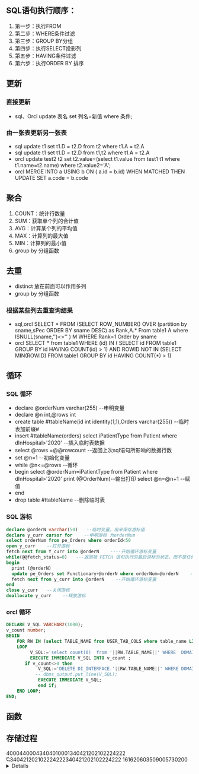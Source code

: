 
## SQL语句执行顺序：
1. 第一步：执行FROM
2. 第二步：WHERE条件过滤
3. 第三步：GROUP BY分组
4. 第四步：执行SELECT投影列
5. 第五步：HAVING条件过滤
6. 第六步：执行ORDER BY 排序

## 更新

### 直接更新
* sql、Orcl update 表名 set 列名=新值 where 条件;

### 由一张表更新另一张表
* sql update t1 set t1.D = t2.D from t2 where t1.A = t2.A
* sql update t1 set t1.D = t2.D from t1,t2 where t1.A = t2.A
* orcl update test2 t2 set t2.value=(select t1.value from test1 t1 where t1.name=t2.name) where t2.value2='A';
* orcl MERGE INTO  a USING  b ON ( a.id = b.id) WHEN MATCHED THEN UPDATE SET a.code = b.code 

## 聚合
1. COUNT：统计行数量
2. SUM：获取单个列的合计值
3. AVG：计算某个列的平均值
4. MAX：计算列的最大值
5. MIN：计算列的最小值
6. group by 分组函数 

## 去重
* distinct 放在前面可以作用多列
* group by 分组函数 

### 根据某些列去重查询结果
* sql,orcl SELECT * FROM (SELECT ROW_NUMBER() OVER (partition by sname,sPec ORDER BY sname  DESC) as Rank,A.*
From table1 A where ISNULL(sname,'')<>''  ) M WHERE Rank=1 Order by sname
* orcl SELECT * from table1 WHERE (id) IN ( SELECT id FROM table1 GROUP BY id HAVING COUNT(id) > 1) 
AND ROWID NOT IN (SELECT MIN(ROWID) FROM table1 GROUP BY id HAVING COUNT(*) > 1) 

## 循环

### SQL 循环
* declare @orderNum varchar(255) --申明变量
* declare @n int,@rows int
* create table #ttableName(id int identity(1,1),Orders varchar(255)) --临时表加前缀#
* insert #ttableName(orders) select iPatientType from Patient where dInHospital>'2020' --插入临时表数据
* select @rows =@@rowcount  --返回上次sql语句所影响的数据行数
* set @n=1 --初始化变量
* while @n<=@rows --循环
* begin
    select @orderNum=iPatientType from Patient where dInHospital>'2020'
    print (@OrderNum)--输出打印
    select @n=@n+1   --赋值
* end
* drop table #ttableName --删除临时表
### SQL 游标
``` sql
declare @orderN varchar(50)　　--临时变量，用来保存游标值
declare y_curr cursor for 　　--申明游标 为orderNum
select orderNum from pe_Orders where orderId<50
open y_curr 　　--打开游标
fetch next from Y_curr into @orderN 　　----开始循环游标变量
while(@@fetch_status=0)　　---返回被 FETCH 语句执行的最后游标的状态，而不是任何当前被连接打开的游标的状态。
begin
  print (@orderN)
  update pe_Orders set Functionary+@orderN where orderNum=@orderN 　　--操作数据库
  fetch next from y_curr into @orderN 　　--开始循环游标变量
end
close y_curr　　--关闭游标
deallocate y_curr 　　--释放游标
```

### orcl 循环
``` sql
DECLARE V_SQL VARCHAR2(1000);
v_count number;
BEGIN
    FOR RW IN (select TABLE_NAME from USER_TAB_COLS where table_name LIKE 'DI_%' AND COLUMN_NAME='DOMAIN_CODE' GROUP BY TABLE_NAME)
    LOOP
         V_SQL:='select count(0)  from '||RW.TABLE_NAME||' WHERE  DOMAIN_CODE=''340824000001'' ';
         EXECUTE IMMEDIATE V_SQL INTO v_count ;
       if v_count<>0 then
            V_SQL:='DELETE DI_INTERFACE.'||RW.TABLE_NAME||' WHERE DOMAIN_CODE=''340824000001''';
           -- dbms_output.put_line(V_SQL);
            EXECUTE IMMEDIATE V_SQL;
            end if;
    END LOOP;
END;
```

## 函数

## 存储过程
<?xml version="1.0" encoding="GBK"?><business><basic><loginName>40004</loginName><hospitalNo>40004</hospitalNo><centerNo>3404010001</centerNo><bookNo>340421202102224222</bookNo> <name>֬Ҁ</name><familyNo>340421202102224222</familyNo><memberNo>340421202102224222</memberNo> <inpatientSn>161620603509005730</inpatientSn><rows>200</rows></basic><details><detail><hisDetailCode>210222000007841</hisDetailCode><hisMedicineCode>161109000008371</hisMedicineCode><medicineCode>210102015</medicineCode><medicineName>ʽזɣӰCR)</medicineName><spec>Ξ</spec><conf>Ξ</conf><unit>Ƙⴎʽ</unit><price>36.0000</price><quantity>2</quantity><useDate>2021-02-22 14:54:58</useDate><writeoff>0</writeoff></detail><detail><hisDetailCode>210222000007842</hisDetailCode><hisMedicineCode>000000100000049</hisMedicineCode><medicineCode>210102-4</medicineCode><medicineName>ŔɣƬӊռ/medicineName><spec>Ξ</spec><conf>Ξ</conf><unit>μ/unit><price>27.0000</price><quantity>1</quantity><useDate>2021-02-22 14:54:58</useDate><writeoff>0</writeoff></detail><detail><hisDetailCode>210222000007843</hisDetailCode><hisMedicineCode>200113000002236</hisMedicineCode><medicineCode>210102018</medicineCode><medicineName>Xϟկϼ/medicineName><spec>Ξ</spec><conf>Ξ</conf><unit>ÿλ</unit><price>18.0000</price><quantity>2</quantity><useDate>2021-02-22 14:54:58</useDate><writeoff>0</writeoff></detail><detail><hisDetailCode>210222000007844</hisDetailCode><hisMedicineCode>090709000008578</hisMedicineCode><medicineCode>250101015</medicineCode><medicineName>Ѫϸ֎(Υր੼/medicineName><spec>Ξ</spec><conf>Ξ</conf><unit>μ/unit><price>13.5000</price><quantity>1</quantity><useDate>2021-02-22 14:54:58</useDate><writeoff>0</writeoff></detail><detail><hisDetailCode>210222000007845</hisDetailCode><hisMedicineCode>000000100000412</hisMedicineCode><medicineCode>260000002</medicineCode><medicineName>ABOѪЍ(ɸ</medicineName><spec>Ξ</spec><conf>Ξ</conf><unit>μ/unit><price>9.0000</price><quantity>1</quantity><useDate>2021-02-22 14:54:58</useDate><writeoff>0</writeoff></detail><detail><hisDetailCode>210222000007846</hisDetailCode><hisMedicineCode>000000100000434</hisMedicineCode><medicineCode>260000004</medicineCode><medicineName>RHѪЍ(ɸ</medicineName><spec>Ξ</spec><conf>Ξ</conf><unit>μ/unit><price>9.0000</price><quantity>1</quantity><useDate>2021-02-22 14:54:58</useDate><writeoff>0</writeoff></detail><detail><hisDetailCode>210222000007847</hisDetailCode><hisMedicineCode>090705000000402</hisMedicineCode><medicineCode>CCCA3000</medicineCode><medicineName>ౣ漬鼯medicineName><spec>Ξ</spec><conf>Ξ</conf><unit>μ/unit><price>7.2000</price><quantity>1</quantity><useDate>2021-02-22 14:54:58</useDate><writeoff>0</writeoff></detail><detail><hisDetailCode>210222000007848</hisDetailCode><hisMedicineCode>090709000008567</hisMedicineCode><medicineCode>250102001-1</medicineCode><medicineName>Ĳ漬飨҇Ʒ11Ϯ</medicineName><spec>Ξ</spec><conf>Ξ</conf><unit>Ϯ</unit><price>0.9000</price><quantity>11</quantity><useDate>2021-02-22 14:54:58</useDate><writeoff>0</writeoff></detail><detail><hisDetailCode>210222000007849</hisDetailCode><hisMedicineCode>000000100000381</hisMedicineCode><medicineCode>99999999999000524</medicineCode><medicineName>ɶĜ</medicineName><spec>Ξ</spec><conf>Ξ</conf><unit>Ϯ</unit><price>20.2500</price><quantity>1</quantity><useDate>2021-02-22 14:54:58</useDate><writeoff>0</writeoff></detail><detail><hisDetailCode>210222000007850</hisDetailCode><hisMedicineCode>130620000001403</hisMedicineCode><medicineCode>250307031</medicineCode><medicineName>뗒֋؃</medicineName><spec>Ξ</spec><conf>Ξ</conf><unit>μ/unit><price>25.2000</price><quantity>1</quantity><useDate>2021-02-22 14:54:58</useDate><writeoff>0</writeoff></detail><detail><hisDetailCode>210222000007851</hisDetailCode><hisMedicineCode>190826000009400</hisMedicineCode><medicineCode>250305011</medicineCode><medicineName>ѪǥWˡøⶨ</medicineName><spec>Ξ</spec><conf>Ξ</conf><unit>μ/unit><price>4.5000</price><quantity>1</quantity><useDate>2021-02-22 14:54:58</useDate><writeoff>0</writeoff></detail><detail><hisDetailCode>210222000007852</hisDetailCode><hisMedicineCode>190826000009601</hisMedicineCode><medicineCode>250301002</medicineCode><medicineName>Ѫǥ׵ײⶨ</medicineName><spec>Ξ</spec><conf>Ξ</conf><unit>μ/unit><price>2.7000</price><quantity>1</quantity><useDate>2021-02-22 14:54:58</useDate><writeoff>0</writeoff></detail><detail><hisDetailCode>210222000007853</hisDetailCode><hisMedicineCode>190826000010366</hisMedicineCode><medicineCode>250301001</medicineCode><medicineName>Ѫǥלײⶨ</medicineName><spec>Ξ</spec><conf>Ξ</conf><unit>μ/unit><price>2.7000</price><quantity>1</quantity><useDate>2021-02-22 14:54:58</useDate><writeoff>0</writeoff></detail><detail><hisDetailCode>210222000007854</hisDetailCode><hisMedicineCode>190815000007960</hisMedicineCode><medicineCode>250304001</medicineCode><medicineName>زⶨ</medicineName><spec>Ξ</spec><conf>Ξ</conf><unit>Ϯ</unit><price>4.5000</price><quantity>1</quantity><useDate>2021-02-22 14:54:58</useDate><writeoff>0</writeoff></detail><detail><hisDetailCode>210222000007855</hisDetailCode><hisMedicineCode>190815000008707</hisMedicineCode><medicineCode>250304003</medicineCode><medicineName>ⶨ</medicineName><spec>Ξ</spec><conf>Ξ</conf><unit>Ϯ</unit><price>4.5000</price><quantity>1</quantity><useDate>2021-02-22 14:54:58</useDate><writeoff>0</writeoff></detail><detail><hisDetailCode>210222000007856</hisDetailCode><hisMedicineCode>190815000007790</hisMedicineCode><medicineCode>250304004</medicineCode><medicineName>Ʋⶨ</medicineName><spec>Ξ</spec><conf>Ξ</conf><unit>Ϯ</unit><price>4.5000</price><quantity>1</quantity><useDate>2021-02-22 14:54:58</useDate><writeoff>0</writeoff></detail><detail><hisDetailCode>210222000007857</hisDetailCode><hisMedicineCode>190815000008705</hisMedicineCode><medicineCode>250304002</medicineCode><medicineName>Ćⶨ</medicineName><spec>Ξ</spec><conf>Ξ</conf><unit>Ϯ</unit><price>4.5000</price><quantity>1</quantity><useDate>2021-02-22 14:54:58</useDate><writeoff>0</writeoff></detail><detail><hisDetailCode>210222000007858</hisDetailCode><hisMedicineCode>000000100000334</hisMedicineCode><medicineCode>250401025-1</medicineCode><medicineName>CӦײⶨâҟӊգ</medicineName><spec>Ξ</spec><conf>Ξ</conf><unit>Ϯ</unit><price>9.0000</price><quantity>1</quantity><useDate>2021-02-22 14:54:58</useDate><writeoff>0</writeoff></detail><detail><hisDetailCode>210222000007859</hisDetailCode><hisMedicineCode>200922000007003</hisMedicineCode><medicineCode>250401025</medicineCode><medicineName>CӦײⶨ</medicineName><spec>Ξ</spec><conf>Ξ</conf><unit>Ϯ</unit><price>9.0000</price><quantity>1</quantity><useDate>2021-02-22 14:54:58</useDate><writeoff>0</writeoff></detail><detail><hisDetailCode>210222000007860</hisDetailCode><hisMedicineCode>110804000012144</hisMedicineCode><medicineCode>250305003-2</medicineCode><medicineName>Ѫǥ体싘ⶨ˙ӊգ</medicineName><spec>Ξ</spec><conf>Ξ</conf><unit>Ϯ</unit><price>4.3200</price><quantity>1</quantity><useDate>2021-02-22 14:54:58</useDate><writeoff>0</writeoff></detail><detail><hisDetailCode>210222000007861</hisDetailCode><hisMedicineCode>200922000006583</hisMedicineCode><medicineCode>250305003</medicineCode><medicineName>Ѫǥ体싘ⶨ</medicineName><spec>Ξ</spec><conf>Ξ</conf><unit>Ϯ</unit><price>10.8000</price><quantity>1</quantity><useDate>2021-02-22 14:54:58</useDate><writeoff>0</writeoff></detail><detail><hisDetailCode>210222000007862</hisDetailCode><hisMedicineCode>000000100000815</hisMedicineCode><medicineCode>250305002</medicineCode><medicineName>Ѫǥֱӵ싘ⶨ</medicineName><spec>Ξ</spec><conf>Ξ</conf><unit>Ϯ</unit><price>4.5000</price><quantity>1</quantity><useDate>2021-02-22 14:54:58</useDate><writeoff>0</writeoff></detail><detail><hisDetailCode>210222000007863</hisDetailCode><hisMedicineCode>110804000012107</hisMedicineCode><medicineCode>250305002-2</medicineCode><medicineName>Ѫǥֱӵ싘ⶨ˙ӊգ</medicineName><spec>Ξ</spec><conf>Ξ</conf><unit>Ϯ</unit><price>1.8000</price><quantity>1</quantity><useDate>2021-02-22 14:54:58</useDate><writeoff>0</writeoff></detail><detail><hisDetailCode>210222000007864</hisDetailCode><hisMedicineCode>000000100000401</hisMedicineCode><medicineCode>250305001-2</medicineCode><medicineName>Ѫǥל싘ⶨ˙ӊգ</medicineName><spec>Ξ</spec><conf>Ξ</conf><unit>Ϯ</unit><price>1.8000</price><quantity>1</quantity><useDate>2021-02-22 14:54:58</useDate><writeoff>0</writeoff></detail><detail><hisDetailCode>210222000007865</hisDetailCode><hisMedicineCode>200922000006600</hisMedicineCode><medicineCode>250305001</medicineCode><medicineName>Ѫǥל싘ⶨ</medicineName><spec>Ξ</spec><conf>Ξ</conf><unit>Ϯ</unit><price>4.5000</price><quantity>1</quantity><useDate>2021-02-22 14:54:58</useDate><writeoff>0</writeoff></detail><detail><hisDetailCode>210222000007866</hisDetailCode><hisMedicineCode>200922000006608</hisMedicineCode><medicineCode>250305005</medicineCode><medicineName>Ѫǥל֭ˡⶨTBA</medicineName><spec>Ξ</spec><conf>Ξ</conf><unit>Ϯ</unit><price>18.0000</price><quantity>1</quantity><useDate>2021-02-22 14:54:58</useDate><writeoff>0</writeoff></detail><detail><hisDetailCode>210222000007867</hisDetailCode><hisMedicineCode>000000100000407</hisMedicineCode><medicineCode>250305005-2</medicineCode><medicineName>Ѫǥל֭ˡⶨTBA˙ӊգ</medicineName><spec>Ξ</spec><conf>Ξ</conf><unit>Ϯ</unit><price>7.2000</price><quantity>1</quantity><useDate>2021-02-22 14:54:58</useDate><writeoff>0</writeoff></detail><detail><hisDetailCode>210222000007868</hisDetailCode><hisMedicineCode>000000100000686</hisMedicineCode><medicineCode>250305007</medicineCode><medicineName>Ѫǥˡת҆øⶨ</medicineName><spec>Ξ</spec><conf>Ξ</conf><unit>Ϯ</unit><price>4.5000</price><quantity>1</quantity><useDate>2021-02-22 14:54:58</useDate><writeoff>0</writeoff></detail><detail><hisDetailCode>210222000007869</hisDetailCode><hisMedicineCode>131231000001381</hisMedicineCode><medicineCode>250305007-2</medicineCode><medicineName>Ѫǥˡת҆øⶨ˙ӊգ</medicineName><spec>Ξ</spec><conf>Ξ</conf><unit>Ϯ</unit><price>1.8000</price><quantity>1</quantity><useDate>2021-02-22 14:54:58</useDate><writeoff>0</writeoff></detail><detail><hisDetailCode>210222000007870</hisDetailCode><hisMedicineCode>190826000009227</hisMedicineCode><medicineCode>250305008-2</medicineCode><medicineName>Ѫǥ̬Åˡת҆øⶨ˙ӊգ</medicineName><spec>Ξ</spec><conf>Ξ</conf><unit>Ϯ</unit><price>1.8000</price><quantity>1</quantity><useDate>2021-02-22 14:54:58</useDate><writeoff>0</writeoff></detail><detail><hisDetailCode>210222000007871</hisDetailCode><hisMedicineCode>200922000006588</hisMedicineCode><medicineCode>250305008</medicineCode><medicineName>Ѫǥ̬Åˡת҆øⶨ</medicineName><spec>Ξ</spec><conf>Ξ</conf><unit>Ϯ</unit><price>4.5000</price><quantity>1</quantity><useDate>2021-02-22 14:54:58</useDate><writeoff>0</writeoff></detail><detail><hisDetailCode>210222000007872</hisDetailCode><hisMedicineCode>190826000009291</hisMedicineCode><medicineCode>250305009-2</medicineCode><medicineName>ѪǥíȰת҆øⶨ˙ӊգ</medicineName><spec>Ξ</spec><conf>Ξ</conf><unit>Ϯ</unit><price>1.8000</price><quantity>1</quantity><useDate>2021-02-22 14:54:58</useDate><writeoff>0</writeoff></detail><detail><hisDetailCode>210222000007873</hisDetailCode><hisMedicineCode>200922000006354</hisMedicineCode><medicineCode>250305009</medicineCode><medicineName>ѪǥíȰת҆øⶨ</medicineName><spec>Ξ</spec><conf>Ξ</conf><unit>Ϯ</unit><price>4.5000</price><quantity>1</quantity><useDate>2021-02-22 14:54:58</useDate><writeoff>0</writeoff></detail><detail><hisDetailCode>210222000007874</hisDetailCode><hisMedicineCode>090709000008481</hisMedicineCode><medicineCode>250403014</medicineCode><medicineName>ЍΑ׿̥ⶨ</medicineName><spec>Ξ</spec><conf>Ξ</conf><unit>Ϯ</unit><price>22.5000</price><quantity>1</quantity><useDate>2021-02-22 14:54:58</useDate><writeoff>0</writeoff></detail><detail><hisDetailCode>210222000007875</hisDetailCode><hisMedicineCode>100603000010506</hisMedicineCode><medicineCode>250403053</medicineCode><medicineName>÷Üн̥̘Ҭ̥ⶨ</medicineName><spec>Ξ</spec><conf>Ξ</conf><unit>Ϯ</unit><price>18.0000</price><quantity>1</quantity><useDate>2021-02-22 14:54:58</useDate><writeoff>0</writeoff></detail><detail><hisDetailCode>210222000007876</hisDetailCode><hisMedicineCode>090709000007918</hisMedicineCode><medicineCode>250403019-1</medicineCode><medicineName>ȋâҟȱϝ̥ⶨAnti-HIVâҟѧӊգ</medicineName><spec>Ξ</spec><conf>Ξ</conf><unit>Ϯ</unit><price>22.5000</price><quantity>1</quantity><useDate>2021-02-22 14:54:58</useDate><writeoff>0</writeoff></detail><detail><hisDetailCode>210222000007877</hisDetailCode><hisMedicineCode>190903000000943</hisMedicineCode><medicineCode>250403004-1</medicineCode><medicineName>ȋâҟȱϝ̥ⶨAnti-HIV</medicineName><spec>Ξ</spec><conf>Ξ</conf><unit>Ϯ</unit><price>22.5000</price><quantity>1</quantity><useDate>2021-02-22 14:54:58</useDate><writeoff>0</writeoff></detail><detail><hisDetailCode>210222000007878</hisDetailCode><hisMedicineCode>190902000010284</hisMedicineCode><medicineCode>250403005-1</medicineCode><medicineName>ҒЍΑױ탦̥귨ⶨ</medicineName><spec>Ξ</spec><conf>Ξ</conf><unit>Ϯ</unit><price>9.0000</price><quantity>1</quantity><useDate>2021-02-22 14:54:58</useDate><writeoff>0</writeoff></detail><detail><hisDetailCode>210222000007879</hisDetailCode><hisMedicineCode>190902000010331</hisMedicineCode><medicineCode>250403006-1</medicineCode><medicineName>ҒЍΑץԭ귨ⶨ</medicineName><spec>Ξ</spec><conf>Ξ</conf><unit>Ϯ</unit><price>9.0000</price><quantity>1</quantity><useDate>2021-02-22 14:54:58</useDate><writeoff>0</writeoff></detail><detail><hisDetailCode>210222000007880</hisDetailCode><hisMedicineCode>190902000010364</hisMedicineCode><medicineCode>250403007-1</medicineCode><medicineName>ҒЍΑץ̥귨ⶨ</medicineName><spec>Ξ</spec><conf>Ξ</conf><unit>Ϯ</unit><price>9.0000</price><quantity>1</quantity><useDate>2021-02-22 14:54:58</useDate><writeoff>0</writeoff></detail><detail><hisDetailCode>210222000007881</hisDetailCode><hisMedicineCode>190902000010367</hisMedicineCode><medicineCode>250403009-1</medicineCode><medicineName>ҒЍΑ׺ːĿ̥귨ⶨ</medicineName><spec>Ξ</spec><conf>Ξ</conf><unit>Ϯ</unit><price>9.0000</price><quantity>1</quantity><useDate>2021-02-22 14:54:58</useDate><writeoff>0</writeoff></detail><detail><hisDetailCode>210222000007882</hisDetailCode><hisMedicineCode>000000100000440</hisMedicineCode><medicineCode>250403004-1</medicineCode><medicineName>ҒЍΑױ탦ԭⶨ귨(HBsAg)</medicineName><spec>Ξ</spec><conf>Ξ</conf><unit>Ϯ</unit><price>9.0000</price><quantity>1</quantity><useDate>2021-02-22 14:54:58</useDate><writeoff>0</writeoff></detail><detail><hisDetailCode>210222000007883</hisDetailCode><hisMedicineCode>000000100000397</hisMedicineCode><medicineCode>250501011</medicineCode><medicineName>ѪŠѸ</medicineName><spec></spec><conf>Ξ</conf><unit>Ϯ</unit><price>108.0000</price><quantity>1</quantity><useDate>2021-02-22 14:54:58</useDate><writeoff>0</writeoff></detail><detail><hisDetailCode>210222000007884</hisDetailCode><hisMedicineCode>200505000001221</hisMedicineCode><medicineCode>CLBV5003</medicineCode><medicineName>ЂЍڗ̥첢</medicineName><spec>Ξ</spec><conf>Ξ</conf><unit>μ/unit><price>22.5000</price><quantity>1</quantity><useDate>2021-02-22 14:54:58</useDate><writeoff>0</writeoff></detail><detail><hisDetailCode>210222000007885</hisDetailCode><hisMedicineCode>200921000003347</hisMedicineCode><medicineCode>CLBV5003-140488</medicineCode><medicineName>ЂЍڗIg/IgG̥첢ʔzУ̥</medicineName><spec>Ξ</spec><conf>Ξ</conf><unit>ݼ/unit><price>44.6000</price><quantity>1</quantity><useDate>2021-02-22 14:54:58</useDate><writeoff>0</writeoff></detail><detail><hisDetailCode>210222000007886</hisDetailCode><hisMedicineCode>200703000008200</hisMedicineCode><medicineCode>CLBV5002-140487</medicineCode><medicineName>ʔzУӫ␃R</medicineName><spec>Ξ</spec><conf>Ξ</conf><unit></unit><price>15.0000</price><quantity>1</quantity><useDate>2021-02-22 14:54:58</useDate><writeoff>0</writeoff></detail><detail><hisDetailCode>210222000007887</hisDetailCode><hisMedicineCode>200430000005163</hisMedicineCode><medicineCode>CLBV5002</medicineCode><medicineName>ЂЍڗˋἬ⼯medicineName><spec>Ξ</spec><conf>Ξ</conf><unit>μ/unit><price>45.0000</price><quantity>1</quantity><useDate>2021-02-22 14:54:58</useDate><writeoff>0</writeoff></detail><detail><hisDetailCode>210222000008048</hisDetailCode><hisMedicineCode>150428000010638</hisMedicineCode><medicineCode>86904289000082</medicineCode><medicineName>0.9%ĆעɤҺ˫ȭ</medicineName><spec>100ml</spec><conf>ի|/conf><unit>ƿ</unit><price>2.3800</price><quantity>1</quantity><useDate>2021-02-22 15:01:39</useDate><writeoff>0</writeoff></detail><detail><hisDetailCode>210222000008049</hisDetailCode><hisMedicineCode>180928000009099</hisMedicineCode><medicineCode>86902068001664</medicineCode><medicineName>΋؄ƗɤҺ</medicineName><spec>2ml:12500λ</spec><conf>עɤҺ</conf><unit>֧</unit><price>9.9000</price><quantity>1</quantity><useDate>2021-02-22 15:01:39</useDate><writeoff>0</writeoff></detail><detail><hisDetailCode>210222000008050</hisDetailCode><hisMedicineCode>150428000010590</hisMedicineCode><medicineCode>86904289000129</medicineCode><medicineName>10%Ə̑̇עɤҺ˫ȭ</medicineName><spec>250ml</spec><conf>ի|/conf><unit>ƿ</unit><price>2.6000</price><quantity>1</quantity><useDate>2021-02-22 15:01:39</useDate><writeoff>0</writeoff></detail><detail><hisDetailCode>210222000008051</hisDetailCode><hisMedicineCode>140312000008639</hisMedicineCode><medicineCode>86901842000480</medicineCode><medicineName>10%ĆעɤҺ</medicineName><spec>10ml:1g</spec><conf>ի|/conf><unit>֧</unit><price>0.4100</price><quantity>1</quantity><useDate>2021-02-22 15:01:39</useDate><writeoff>0</writeoff></detail><detail><hisDetailCode>210222000008052</hisDetailCode><hisMedicineCode>141030000009772</hisMedicineCode><medicineCode>ABAD0001-1</medicineCode><medicineName>¶עɤ6˪Ҕςͯӊգ</medicineName><spec>Ξ</spec><conf>Ξ</conf><unit>μ/unit><price>2.0000</price><quantity>1</quantity><useDate>2021-02-22 15:01:39</useDate><writeoff>0</writeoff></detail><detail><hisDetailCode>210222000008053</hisDetailCode><hisMedicineCode>150428000009854</hisMedicineCode><medicineCode>86904289000129</medicineCode><medicineName>5%Ə̑̇עɤҺ˫ȭ</medicineName><spec>250ml</spec><conf>ի|/conf><unit>ƿ</unit><price>2.6000</price><quantity>1</quantity><useDate>2021-02-22 15:01:39</useDate><writeoff>0</writeoff></detail><detail><hisDetailCode>210222000008054</hisDetailCode><hisMedicineCode>200820000005544</hisMedicineCode><medicineCode>86901332000075</medicineCode><medicineName>עɤӃюˡ䥋</medicineName><spec>30mg</spec><conf>ի|/conf><unit>֧</unit><price>8.5000</price><quantity>2</quantity><useDate>2021-02-22 15:01:39</useDate><writeoff>0</writeoff></detail><detail><hisDetailCode>210222000008055</hisDetailCode><hisMedicineCode>000000000000324</hisMedicineCode><medicineCode>86901447000823</medicineCode><medicineName>άɺ˘K1עɤҺ</medicineName><spec>1ml:10mg</spec><conf>ի|/conf><unit>֧</unit><price>28.0000</price><quantity>1</quantity><useDate>2021-02-22 15:01:39</useDate><writeoff>0</writeoff></detail><detail><hisDetailCode>210222000008056</hisDetailCode><hisMedicineCode>141030000009772</hisMedicineCode><medicineCode>ABAD0001-1</medicineCode><medicineName>¶עɤ6˪Ҕςͯӊգ</medicineName><spec>Ξ</spec><conf>Ξ</conf><unit>μ/unit><price>2.0000</price><quantity>1</quantity><useDate>2021-02-22 15:01:39</useDate><writeoff>0</writeoff></detail><detail><hisDetailCode>210222000008057</hisDetailCode><hisMedicineCode>140117000006260</hisMedicineCode><medicineCode>86900967000399</medicineCode><medicineName>0.9%ĆעɤҺ˜Oƿ10ml</medicineName><spec>10ml:0.09g</spec><conf>ի|/conf><unit>֧</unit><price>1.1300</price><quantity>3</quantity><useDate>2021-02-22 15:01:39</useDate><writeoff>0</writeoff></detail><detail><hisDetailCode>210222000008058</hisDetailCode><hisMedicineCode>141030000009772</hisMedicineCode><medicineCode>ABAD0001-1</medicineCode><medicineName>¶עɤ6˪Ҕςͯӊգ</medicineName><spec>Ξ</spec><conf>Ξ</conf><unit>μ/unit><price>2.0000</price><quantity>3</quantity><useDate>2021-02-22 15:01:39</useDate><writeoff>0</writeoff></detail><detail><hisDetailCode>210222000008059</hisDetailCode><hisMedicineCode>090909000009139</hisMedicineCode><medicineCode>86901563000615</medicineCode><medicineName>юˡͷ柌氲ի</medicineName><spec>0.25g 09Īۼ/spec><conf>ի|/conf><unit>֧</unit><price>15.1000</price><quantity>2</quantity><useDate>2021-02-22 15:01:39</useDate><writeoff>0</writeoff></detail><detail><hisDetailCode>210222000008066</hisDetailCode><hisMedicineCode>170505000004290</hisMedicineCode><medicineCode>99999999999000524</medicineCode><medicineName>Ѫ̇ⶨ(ЂɺƩ</medicineName><spec>Ξ</spec><conf>Ξ</conf><unit>μ/unit><price>9.0000</price><quantity>1</quantity><useDate>2021-02-22 15:02:05</useDate><writeoff>0</writeoff></detail><detail><hisDetailCode>210222000008067</hisDetailCode><hisMedicineCode>170505000004290</hisMedicineCode><medicineCode>99999999999000524</medicineCode><medicineName>Ѫ̇ⶨ(ЂɺƩ</medicineName><spec>Ξ</spec><conf>Ξ</conf><unit>μ/unit><price>9.0000</price><quantity>1</quantity><useDate>2021-02-22 15:02:05</useDate><writeoff>0</writeoff></detail><detail><hisDetailCode>210222000008068</hisDetailCode><hisMedicineCode>170505000004290</hisMedicineCode><medicineCode>99999999999000524</medicineCode><medicineName>Ѫ̇ⶨ(ЂɺƩ</medicineName><spec>Ξ</spec><conf>Ξ</conf><unit>μ/unit><price>9.0000</price><quantity>1</quantity><useDate>2021-02-22 15:02:05</useDate><writeoff>0</writeoff></detail><detail><hisDetailCode>210222000008069</hisDetailCode><hisMedicineCode>090812000008466</hisMedicineCode><medicineCode>310602006</medicineCode><medicineName>ѪƸ֎</medicineName><spec>Ξ</spec><conf>Ξ</conf><unit>μ/unit><price>36.0000</price><quantity>1</quantity><useDate>2021-02-22 15:02:05</useDate><writeoff>0</writeoff></detail><detail><hisDetailCode>210222000008070</hisDetailCode><hisMedicineCode>090706000004292</hisMedicineCode><medicineCode>310602006</medicineCode><medicineName>ѪƸ֎⊔Ƭ</medicineName><spec>Ξ</spec><conf>Ξ</conf><unit></unit><price>58.8500</price><quantity>1</quantity><useDate>2021-02-22 15:02:05</useDate><writeoff>0</writeoff></detail><detail><hisDetailCode>210222000008071</hisDetailCode><hisMedicineCode>191106000010977</hisMedicineCode><medicineCode>250304004-2</medicineCode><medicineName>ЂɺƸƲⶨڊԼ|ӊգ</medicineName><spec>Ξ</spec><conf>Ξ</conf><unit>Ϯ</unit><price>0.9000</price><quantity>1</quantity><useDate>2021-02-22 15:02:05</useDate><writeoff>0</writeoff></detail><detail><hisDetailCode>210222000008072</hisDetailCode><hisMedicineCode>191106000010985</hisMedicineCode><medicineCode>250304001-2</medicineCode><medicineName>ЂɺƼزⶨڊԼ|ӊգ</medicineName><spec>Ξ</spec><conf>Ξ</conf><unit>Ϯ</unit><price>0.9000</price><quantity>1</quantity><useDate>2021-02-22 15:02:05</useDate><writeoff>0</writeoff></detail><detail><hisDetailCode>210222000008073</hisDetailCode><hisMedicineCode>191106000010986</hisMedicineCode><medicineCode>250304003-2</medicineCode><medicineName>ЂɺƂȲⶨڊԼ|ӊգ</medicineName><spec>Ξ</spec><conf>Ξ</conf><unit>Ϯ</unit><price>0.9000</price><quantity>1</quantity><useDate>2021-02-22 15:02:05</useDate><writeoff>0</writeoff></detail><detail><hisDetailCode>210222000008074</hisDetailCode><hisMedicineCode>191106000010987</hisMedicineCode><medicineCode>250304002-2</medicineCode><medicineName>ЂɺƄƲⶨڊԼ|ӊգ</medicineName><spec>Ξ</spec><conf>Ξ</conf><unit>Ϯ</unit><price>0.9000</price><quantity>1</quantity><useDate>2021-02-22 15:02:05</useDate><writeoff>0</writeoff></detail><detail><hisDetailCode>210222000008075</hisDetailCode><hisMedicineCode>200922000008434</hisMedicineCode><medicineCode>250304004</medicineCode><medicineName>ЂɺƸƲⶨ</medicineName><spec>Ξ</spec><conf>Ξ</conf><unit>Ϯ</unit><price>4.5000</price><quantity>1</quantity><useDate>2021-02-22 15:02:05</useDate><writeoff>0</writeoff></detail><detail><hisDetailCode>210222000008076</hisDetailCode><hisMedicineCode>200922000008435</hisMedicineCode><medicineCode>250304001</medicineCode><medicineName>ЂɺƼزⶨ</medicineName><spec>Ξ</spec><conf>Ξ</conf><unit>Ϯ</unit><price>4.5000</price><quantity>1</quantity><useDate>2021-02-22 15:02:05</useDate><writeoff>0</writeoff></detail><detail><hisDetailCode>210222000008077</hisDetailCode><hisMedicineCode>200922000008436</hisMedicineCode><medicineCode>250304003</medicineCode><medicineName>ЂɺƂȲⶨ</medicineName><spec>Ξ</spec><conf>Ξ</conf><unit>Ϯ</unit><price>4.5000</price><quantity>1</quantity><useDate>2021-02-22 15:02:05</useDate><writeoff>0</writeoff></detail><detail><hisDetailCode>210222000008078</hisDetailCode><hisMedicineCode>200922000008454</hisMedicineCode><medicineCode>250304002</medicineCode><medicineName>ЂɺƄƲⶨ</medicineName><spec>Ξ</spec><conf>Ξ</conf><unit>Ϯ</unit><price>4.5000</price><quantity>1</quantity><useDate>2021-02-22 15:02:05</useDate><writeoff>0</writeoff></detail><detail><hisDetailCode>210222000008079</hisDetailCode><hisMedicineCode>141030000004246</hisMedicineCode><medicineCode>ABBA0001(120400004)</medicineCode><medicineName>¶ɑ</medicineName><spec>Ξ</spec><conf>Ξ</conf><unit>μ/unit><price>22.5000</price><quantity>1</quantity><useDate>2021-02-22 15:02:05</useDate><writeoff>0</writeoff></detail><detail><hisDetailCode>210222000008080</hisDetailCode><hisMedicineCode>141030000009783</hisMedicineCode><medicineCode>ABBA0001-1</medicineCode><medicineName>¶ɑ6˪Ҕςͯӊգ</medicineName><spec>Ξ</spec><conf>Ξ</conf><unit>μ/unit><price>7.0000</price><quantity>1</quantity><useDate>2021-02-22 15:02:05</useDate><writeoff>0</writeoff></detail><detail><hisDetailCode>210222000008159</hisDetailCode><hisMedicineCode>141030000004424</hisMedicineCode><medicineCode>ABCB0001(120400006)</medicineCode><medicineName>ʤҺøֺ¶ʤҺ</medicineName><spec>Ξ</spec><conf>Ξ</conf><unit>ȕ</unit><price>54.0000</price><quantity>1</quantity><useDate>2021-02-22 15:05:58</useDate><writeoff>0</writeoff></detail><detail><hisDetailCode>210222000008160</hisDetailCode><hisMedicineCode>141030000004781</hisMedicineCode><medicineCode>ABCB0001-1</medicineCode><medicineName>ʤҺøֺ¶ʤҺ6˪Ҕςͯӊգ</medicineName><spec>Ξ</spec><conf>Ξ</conf><unit>ȕ</unit><price>16.0000</price><quantity>1</quantity><useDate>2021-02-22 15:05:58</useDate><writeoff>0</writeoff></detail><detail><hisDetailCode>210222000008161</hisDetailCode><hisMedicineCode>191217000007367</hisMedicineCode><medicineCode>99999999999000529</medicineCode><medicineName>¶tփիսѹ</medicineName><spec>Ξ</spec><conf>Ξ</conf><unit></unit><price>28.5000</price><quantity>1</quantity><useDate>2021-02-22 15:05:58</useDate><writeoff>0</writeoff></detail><detail><hisDetailCode>210222000008162</hisDetailCode><hisMedicineCode>110506000003540</hisMedicineCode><medicineCode>ABCA0001(120400006)</medicineCode><medicineName>¶עɤ</medicineName><spec>Ξ</spec><conf>Ξ</conf><unit>μ/unit><price>5.4000</price><quantity>1</quantity><useDate>2021-02-22 15:05:58</useDate><writeoff>0</writeoff></detail><detail><hisDetailCode>210222000008163</hisDetailCode><hisMedicineCode>110506000003540</hisMedicineCode><medicineCode>ABCA0001(120400006)</medicineCode><medicineName>¶עɤ</medicineName><spec>Ξ</spec><conf>Ξ</conf><unit>μ/unit><price>5.4000</price><quantity>1</quantity><useDate>2021-02-22 15:05:58</useDate><writeoff>0</writeoff></detail><detail><hisDetailCode>210222000008164</hisDetailCode><hisMedicineCode>110506000003540</hisMedicineCode><medicineCode>ABCA0001(120400006)</medicineCode><medicineName>¶עɤ</medicineName><spec>Ξ</spec><conf>Ξ</conf><unit>μ/unit><price>5.4000</price><quantity>1</quantity><useDate>2021-02-22 15:05:58</useDate><writeoff>0</writeoff></detail><detail><hisDetailCode>210222000008165</hisDetailCode><hisMedicineCode>110506000003540</hisMedicineCode><medicineCode>ABCA0001(120400006)</medicineCode><medicineName>¶עɤ</medicineName><spec>Ξ</spec><conf>Ξ</conf><unit>μ/unit><price>5.4000</price><quantity>1</quantity><useDate>2021-02-22 15:05:58</useDate><writeoff>0</writeoff></detail><detail><hisDetailCode>210222000008233</hisDetailCode><hisMedicineCode>130718000001402</hisMedicineCode><medicineCode>86904346000826</medicineCode><medicineName>gƿðעɤӃˮ 500ml</medicineName><spec>500ml</spec><conf>ի|/conf><unit>ƿ</unit><price>2.5000</price><quantity>1</quantity><useDate>2021-02-22 15:07:09</useDate><writeoff>0</writeoff></detail><detail><hisDetailCode>210222000008268</hisDetailCode><hisMedicineCode>151119000003362</hisMedicineCode><medicineCode>99999999999000527</medicineCode><medicineName>Ӥƪ¶ܼ/medicineName><spec>Ξ</spec><conf>Ξ</conf><unit>μ/unit><price>410.0000</price><quantity>1</quantity><useDate>2021-02-22 15:08:20</useDate><writeoff>0</writeoff></detail><detail><hisDetailCode>210222000008269</hisDetailCode><hisMedicineCode>141030000005061</hisMedicineCode><medicineCode>ABDB0001(311202008)</medicineCode><medicineName>ЂɺƪѪܖù܊</medicineName><spec>Ξ</spec><conf>Ξ</conf><unit>μ/unit><price>45.0000</price><quantity>1</quantity><useDate>2021-02-22 15:08:20</useDate><writeoff>0</writeoff></detail><detail><hisDetailCode>210222000008270</hisDetailCode><hisMedicineCode>090805000008113</hisMedicineCode><medicineCode>311202008</medicineCode><medicineName>Ђɺƪ¶̺͗ɤ</medicineName><spec>Ξ</spec><conf>Ξ</conf><unit>μ/unit><price>10.8000</price><quantity>1</quantity><useDate>2021-02-22 15:08:20</useDate><writeoff>0</writeoff></detail><detail><hisDetailCode>210222000008271</hisDetailCode><hisMedicineCode>190403000000974</hisMedicineCode><medicineCode>400000001</medicineCode><medicineName>֐Є¶ܴ̰</medicineName><spec>Ξ</spec><conf>Ξ</conf><unit>μ/unit><price>240.0000</price><quantity>1</quantity><useDate>2021-02-22 15:08:20</useDate><writeoff>0</writeoff></detail><detail><hisDetailCode>210222000008272</hisDetailCode><hisMedicineCode>000000100000210</hisMedicineCode><medicineCode>120100013(ACBG002)</medicineCode><medicineName>¶փܻ-</medicineName><spec>Ξ</spec><conf>Ξ</conf><unit>ȕ</unit><price>13.5000</price><quantity>1</quantity><useDate>2021-02-22 15:08:20</useDate><writeoff>0</writeoff></detail><detail><hisDetailCode>210222000010583</hisDetailCode><hisMedicineCode>150428000009854</hisMedicineCode><medicineCode>86904289000129</medicineCode><medicineName>5%Ə̑̇עɤҺ˫ȭ</medicineName><spec>250ml</spec><conf>ի|/conf><unit>ƿ</unit><price>2.6000</price><quantity>1</quantity><useDate>2021-02-22 17:21:11</useDate><writeoff>0</writeoff></detail><detail><hisDetailCode>210222000010584</hisDetailCode><hisMedicineCode>200820000005544</hisMedicineCode><medicineCode>86901332000075</medicineCode><medicineName>עɤӃюˡ䥋</medicineName><spec>30mg</spec><conf>ի|/conf><unit>֧</unit><price>8.5000</price><quantity>2</quantity><useDate>2021-02-22 17:21:11</useDate><writeoff>0</writeoff></detail><detail><hisDetailCode>210222000010585</hisDetailCode><hisMedicineCode>000000000000324</hisMedicineCode><medicineCode>86901447000823</medicineCode><medicineName>άɺ˘K1עɤҺ</medicineName><spec>1ml:10mg</spec><conf>ի|/conf><unit>֧</unit><price>28.0000</price><quantity>1</quantity><useDate>2021-02-22 17:21:11</useDate><writeoff>0</writeoff></detail><detail><hisDetailCode>210222000010586</hisDetailCode><hisMedicineCode>141030000009772</hisMedicineCode><medicineCode>ABAD0001-1</medicineCode><medicineName>¶עɤ6˪Ҕςͯӊգ</medicineName><spec>Ξ</spec><conf>Ξ</conf><unit>μ/unit><price>2.0000</price><quantity>1</quantity><useDate>2021-02-22 17:21:11</useDate><writeoff>0</writeoff></detail><detail><hisDetailCode>210222000010587</hisDetailCode><hisMedicineCode>140117000006260</hisMedicineCode><medicineCode>86900967000399</medicineCode><medicineName>0.9%ĆעɤҺ˜Oƿ10ml</medicineName><spec>10ml:0.09g</spec><conf>ի|/conf><unit>֧</unit><price>1.1300</price><quantity>3</quantity><useDate>2021-02-22 17:21:11</useDate><writeoff>0</writeoff></detail><detail><hisDetailCode>210222000010588</hisDetailCode><hisMedicineCode>141030000009772</hisMedicineCode><medicineCode>ABAD0001-1</medicineCode><medicineName>¶עɤ6˪Ҕςͯӊգ</medicineName><spec>Ξ</spec><conf>Ξ</conf><unit>μ/unit><price>2.0000</price><quantity>3</quantity><useDate>2021-02-22 17:21:11</useDate><writeoff>0</writeoff></detail><detail><hisDetailCode>210222000010589</hisDetailCode><hisMedicineCode>090909000009139</hisMedicineCode><medicineCode>86901563000615</medicineCode><medicineName>юˡͷ柌氲ի</medicineName><spec>0.25g 09Īۼ/spec><conf>ի|/conf><unit>֧</unit><price>15.1000</price><quantity>2</quantity><useDate>2021-02-22 17:21:11</useDate><writeoff>0</writeoff></detail><detail><hisDetailCode>210222000010590</hisDetailCode><hisMedicineCode>130718000001402</hisMedicineCode><medicineCode>86904346000826</medicineCode><medicineName>gƿðעɤӃˮ 500ml</medicineName><spec>500ml</spec><conf>ի|/conf><unit>ƿ</unit><price>2.5000</price><quantity>1</quantity><useDate>2021-02-22 17:21:11</useDate><writeoff>0</writeoff></detail><detail><hisDetailCode>210223000005615</hisDetailCode><hisMedicineCode>150428000010590</hisMedicineCode><medicineCode>86904289000129</medicineCode><medicineName>10%Ə̑̇עɤҺ˫ȭ</medicineName><spec>250ml</spec><conf>ի|/conf><unit>ƿ</unit><price>2.6000</price><quantity>1</quantity><useDate>2021-02-23 10:40:23</useDate><writeoff>0</writeoff></detail><detail><hisDetailCode>210223000005616</hisDetailCode><hisMedicineCode>180712000001965</hisMedicineCode><medicineCode>86904127003862</medicineCode><medicineName>СˡעɤҺ(18AA-I)</medicineName><spec>20ml:1.348g</spec><conf>ի|/conf><unit>ƿ</unit><price>16.9000</price><quantity>2</quantity><useDate>2021-02-23 10:40:23</useDate><writeoff>0</writeoff></detail><detail><hisDetailCode>210223000005617</hisDetailCode><hisMedicineCode>150427000010348</hisMedicineCode><medicineCode>86900967000320</medicineCode><medicineName>50%Ə̑̇עɤҺ˜Oƿ</medicineName><spec>20ml:10g</spec><conf>ի|/conf><unit>֧</unit><price>1.1300</price><quantity>1</quantity><useDate>2021-02-23 10:40:23</useDate><writeoff>0</writeoff></detail><detail><hisDetailCode>210223000005668</hisDetailCode><hisMedicineCode>000000100000699</hisMedicineCode><medicineCode>120100002(ACAD001)</medicineCode><medicineName>̘-</medicineName><spec>Ξ</spec><conf>Ξ</conf><unit>ȕ</unit><price>90.0000</price><quantity>1</quantity><useDate>2021-02-23 10:42:35</useDate><writeoff>0</writeoff></detail><detail><hisDetailCode>210223000005669</hisDetailCode><hisMedicineCode>131107000001782</hisMedicineCode><medicineCode>311202007(ACBF001)</medicineCode><medicineName>Ђɺಢ</medicineName><spec>Ξ</spec><conf>Ξ</conf><unit>Сʱ</unit><price>7.2000</price><quantity>21</quantity><useDate>2021-02-23 10:42:35</useDate><writeoff>0</writeoff></detail><detail><hisDetailCode>210223000005670</hisDetailCode><hisMedicineCode>190422000002616</hisMedicineCode><medicineCode>310701028</medicineCode><medicineName>ѪѵͶȼಢ</medicineName><spec>Ξ</spec><conf>Ξ</conf><unit>Сʱ</unit><price>2.7000</price><quantity>21</quantity><useDate>2021-02-23 10:42:35</useDate><writeoff>0</writeoff></detail><detail><hisDetailCode>210223000005671</hisDetailCode><hisMedicineCode>090812000008512</hisMedicineCode><medicineCode>311202001</medicineCode><medicineName>ЂɺůϤ</medicineName><spec>Ξ</spec><conf>Ξ</conf><unit>Сʱ</unit><price>3.2400</price><quantity>21</quantity><useDate>2021-02-23 10:42:35</useDate><writeoff>0</writeoff></detail><detail><hisDetailCode>210223000005672</hisDetailCode><hisMedicineCode>000000100000822</hisMedicineCode><medicineCode>120300003</medicineCode><medicineName>߆μѵ</medicineName><spec>Ξ</spec><conf>Ξ</conf><unit>Сʱ</unit><price>3.6000</price><quantity>4</quantity><useDate>2021-02-23 10:42:35</useDate><writeoff>0</writeoff></detail><detail><hisDetailCode>210223000005673</hisDetailCode><hisMedicineCode>090706000004631</hisMedicineCode><medicineCode>310603002</medicineCode><medicineName>ΞֺͨƸ</medicineName><spec>Ξ</spec><conf>Ξ</conf><unit>Сʱ</unit><price>12.9600</price><quantity>17</quantity><useDate>2021-02-23 10:42:35</useDate><writeoff>0</writeoff></detail><detail><hisDetailCode>210223000005674</hisDetailCode><hisMedicineCode>110506000003540</hisMedicineCode><medicineCode>ABCA0001(120400006)</medicineCode><medicineName>¶עɤ</medicineName><spec>Ξ</spec><conf>Ξ</conf><unit>μ/unit><price>5.4000</price><quantity>1</quantity><useDate>2021-02-23 10:42:35</useDate><writeoff>0</writeoff></detail><detail><hisDetailCode>210223000005675</hisDetailCode><hisMedicineCode>110506000003540</hisMedicineCode><medicineCode>ABCA0001(120400006)</medicineCode><medicineName>¶עɤ</medicineName><spec>Ξ</spec><conf>Ξ</conf><unit>μ/unit><price>5.4000</price><quantity>1</quantity><useDate>2021-02-23 10:42:35</useDate><writeoff>0</writeoff></detail><detail><hisDetailCode>210223000005676</hisDetailCode><hisMedicineCode>110506000003540</hisMedicineCode><medicineCode>ABCA0001(120400006)</medicineCode><medicineName>¶עɤ</medicineName><spec>Ξ</spec><conf>Ξ</conf><unit>μ/unit><price>5.4000</price><quantity>1</quantity><useDate>2021-02-23 10:42:35</useDate><writeoff>0</writeoff></detail><detail><hisDetailCode>210223000005677</hisDetailCode><hisMedicineCode>110506000003540</hisMedicineCode><medicineCode>ABCA0001(120400006)</medicineCode><medicineName>¶עɤ</medicineName><spec>Ξ</spec><conf>Ξ</conf><unit>μ/unit><price>5.4000</price><quantity>1</quantity><useDate>2021-02-23 10:42:35</useDate><writeoff>0</writeoff></detail><detail><hisDetailCode>210223000005678</hisDetailCode><hisMedicineCode>141030000009845</hisMedicineCode><medicineCode>ABCH0001(120400008)</medicineCode><medicineName>ʤҺøֺȫθ͢ӪѸɮ¶ʤע</medicineName><spec>Ξ</spec><conf>Ξ</conf><unit>ȕ</unit><price>72.0000</price><quantity>1</quantity><useDate>2021-02-23 10:42:35</useDate><writeoff>0</writeoff></detail><detail><hisDetailCode>210223000005679</hisDetailCode><hisMedicineCode>141223000005073</hisMedicineCode><medicineCode>ABCH0001-1</medicineCode><medicineName>ʤҺøֺȫθ͢ӪѸɮ¶ʤע6˪Ҕςͯӊգ</medicineName><spec>Ξ</spec><conf>Ξ</conf><unit>ȕ</unit><price>22.0000</price><quantity>1</quantity><useDate>2021-02-23 10:42:35</useDate><writeoff>0</writeoff></detail><detail><hisDetailCode>210223000005680</hisDetailCode><hisMedicineCode>000000100000210</hisMedicineCode><medicineCode>120100013(ACBG002)</medicineCode><medicineName>¶փܻ-</medicineName><spec>Ξ</spec><conf>Ξ</conf><unit>ȕ</unit><price>13.5000</price><quantity>1</quantity><useDate>2021-02-23 10:42:35</useDate><writeoff>0</writeoff></detail><detail><hisDetailCode>210223000005681</hisDetailCode><hisMedicineCode>170505000004290</hisMedicineCode><medicineCode>99999999999000524</medicineCode><medicineName>Ѫ̇ⶨ(ЂɺƩ</medicineName><spec>Ξ</spec><conf>Ξ</conf><unit>μ/unit><price>9.0000</price><quantity>1</quantity><useDate>2021-02-23 10:42:35</useDate><writeoff>0</writeoff></detail><detail><hisDetailCode>210223000005682</hisDetailCode><hisMedicineCode>170505000004290</hisMedicineCode><medicineCode>99999999999000524</medicineCode><medicineName>Ѫ̇ⶨ(ЂɺƩ</medicineName><spec>Ξ</spec><conf>Ξ</conf><unit>μ/unit><price>9.0000</price><quantity>1</quantity><useDate>2021-02-23 10:42:35</useDate><writeoff>0</writeoff></detail><detail><hisDetailCode>210223000005683</hisDetailCode><hisMedicineCode>170505000004290</hisMedicineCode><medicineCode>99999999999000524</medicineCode><medicineName>Ѫ̇ⶨ(ЂɺƩ</medicineName><spec>Ξ</spec><conf>Ξ</conf><unit>μ/unit><price>9.0000</price><quantity>1</quantity><useDate>2021-02-23 10:42:35</useDate><writeoff>0</writeoff></detail><detail><hisDetailCode>210223000005684</hisDetailCode><hisMedicineCode>170505000004290</hisMedicineCode><medicineCode>99999999999000524</medicineCode><medicineName>Ѫ̇ⶨ(ЂɺƩ</medicineName><spec>Ξ</spec><conf>Ξ</conf><unit>μ/unit><price>9.0000</price><quantity>1</quantity><useDate>2021-02-23 10:42:35</useDate><writeoff>0</writeoff></detail><detail><hisDetailCode>210223000005685</hisDetailCode><hisMedicineCode>170505000004290</hisMedicineCode><medicineCode>99999999999000524</medicineCode><medicineName>Ѫ̇ⶨ(ЂɺƩ</medicineName><spec>Ξ</spec><conf>Ξ</conf><unit>μ/unit><price>9.0000</price><quantity>1</quantity><useDate>2021-02-23 10:42:35</useDate><writeoff>0</writeoff></detail><detail><hisDetailCode>210223000010443</hisDetailCode><hisMedicineCode>150428000009854</hisMedicineCode><medicineCode>86904289000129</medicineCode><medicineName>5%Ə̑̇עɤҺ˫ȭ</medicineName><spec>250ml</spec><conf>ի|/conf><unit>ƿ</unit><price>2.6000</price><quantity>1</quantity><useDate>2021-02-23 16:50:31</useDate><writeoff>0</writeoff></detail><detail><hisDetailCode>210223000010444</hisDetailCode><hisMedicineCode>200820000005544</hisMedicineCode><medicineCode>86901332000075</medicineCode><medicineName>עɤӃюˡ䥋</medicineName><spec>30mg</spec><conf>ի|/conf><unit>֧</unit><price>8.5000</price><quantity>2</quantity><useDate>2021-02-23 16:50:31</useDate><writeoff>0</writeoff></detail><detail><hisDetailCode>210223000010445</hisDetailCode><hisMedicineCode>000000000000324</hisMedicineCode><medicineCode>86901447000823</medicineCode><medicineName>άɺ˘K1עɤҺ</medicineName><spec>1ml:10mg</spec><conf>ի|/conf><unit>֧</unit><price>28.0000</price><quantity>1</quantity><useDate>2021-02-23 16:50:31</useDate><writeoff>0</writeoff></detail><detail><hisDetailCode>210223000010446</hisDetailCode><hisMedicineCode>141030000009772</hisMedicineCode><medicineCode>ABAD0001-1</medicineCode><medicineName>¶עɤ6˪Ҕςͯӊգ</medicineName><spec>Ξ</spec><conf>Ξ</conf><unit>μ/unit><price>2.0000</price><quantity>1</quantity><useDate>2021-02-23 16:50:31</useDate><writeoff>0</writeoff></detail><detail><hisDetailCode>210223000010447</hisDetailCode><hisMedicineCode>140117000006260</hisMedicineCode><medicineCode>86900967000399</medicineCode><medicineName>0.9%ĆעɤҺ˜Oƿ10ml</medicineName><spec>10ml:0.09g</spec><conf>ի|/conf><unit>֧</unit><price>1.1300</price><quantity>3</quantity><useDate>2021-02-23 16:50:31</useDate><writeoff>0</writeoff></detail><detail><hisDetailCode>210223000010448</hisDetailCode><hisMedicineCode>141030000009772</hisMedicineCode><medicineCode>ABAD0001-1</medicineCode><medicineName>¶עɤ6˪Ҕςͯӊգ</medicineName><spec>Ξ</spec><conf>Ξ</conf><unit>μ/unit><price>2.0000</price><quantity>3</quantity><useDate>2021-02-23 16:50:31</useDate><writeoff>0</writeoff></detail><detail><hisDetailCode>210223000010449</hisDetailCode><hisMedicineCode>090909000009139</hisMedicineCode><medicineCode>86901563000615</medicineCode><medicineName>юˡͷ柌氲ի</medicineName><spec>0.25g 09Īۼ/spec><conf>ի|/conf><unit>֧</unit><price>15.1000</price><quantity>2</quantity><useDate>2021-02-23 16:50:31</useDate><writeoff>0</writeoff></detail><detail><hisDetailCode>210223000010450</hisDetailCode><hisMedicineCode>130718000001402</hisMedicineCode><medicineCode>86904346000826</medicineCode><medicineName>gƿðעɤӃˮ 500ml</medicineName><spec>500ml</spec><conf>ի|/conf><unit>ƿ</unit><price>2.5000</price><quantity>1</quantity><useDate>2021-02-23 16:50:31</useDate><writeoff>0</writeoff></detail><detail><hisDetailCode>210224000005116</hisDetailCode><hisMedicineCode>161109000008371</hisMedicineCode><medicineCode>210102015</medicineCode><medicineName>ʽזɣӰCR)</medicineName><spec>Ξ</spec><conf>Ξ</conf><unit>Ƙⴎʽ</unit><price>36.0000</price><quantity>2</quantity><useDate>2021-02-24 10:19:51</useDate><writeoff>0</writeoff></detail><detail><hisDetailCode>210224000005117</hisDetailCode><hisMedicineCode>000000100000049</hisMedicineCode><medicineCode>210102-4</medicineCode><medicineName>ŔɣƬӊռ/medicineName><spec>Ξ</spec><conf>Ξ</conf><unit>μ/unit><price>27.0000</price><quantity>1</quantity><useDate>2021-02-24 10:19:51</useDate><writeoff>0</writeoff></detail><detail><hisDetailCode>210224000005118</hisDetailCode><hisMedicineCode>200113000002236</hisMedicineCode><medicineCode>210102018</medicineCode><medicineName>Xϟկϼ/medicineName><spec>Ξ</spec><conf>Ξ</conf><unit>ÿλ</unit><price>18.0000</price><quantity>2</quantity><useDate>2021-02-24 10:19:51</useDate><writeoff>0</writeoff></detail><detail><hisDetailCode>210224000005542</hisDetailCode><hisMedicineCode>150428000010590</hisMedicineCode><medicineCode>86904289000129</medicineCode><medicineName>10%Ə̑̇עɤҺ˫ȭ</medicineName><spec>250ml</spec><conf>ի|/conf><unit>ƿ</unit><price>2.6000</price><quantity>1</quantity><useDate>2021-02-24 10:41:09</useDate><writeoff>0</writeoff></detail><detail><hisDetailCode>210224000005543</hisDetailCode><hisMedicineCode>180712000001965</hisMedicineCode><medicineCode>86904127003862</medicineCode><medicineName>СˡעɤҺ(18AA-I)</medicineName><spec>20ml:1.348g</spec><conf>ի|/conf><unit>ƿ</unit><price>16.9000</price><quantity>2</quantity><useDate>2021-02-24 10:41:09</useDate><writeoff>0</writeoff></detail><detail><hisDetailCode>210224000005544</hisDetailCode><hisMedicineCode>150427000010348</hisMedicineCode><medicineCode>86900967000320</medicineCode><medicineName>50%Ə̑̇עɤҺ˜Oƿ</medicineName><spec>20ml:10g</spec><conf>ի|/conf><unit>֧</unit><price>1.1300</price><quantity>1</quantity><useDate>2021-02-24 10:41:09</useDate><writeoff>0</writeoff></detail><detail><hisDetailCode>210224000005545</hisDetailCode><hisMedicineCode>140312000008639</hisMedicineCode><medicineCode>86901842000480</medicineCode><medicineName>10%ĆעɤҺ</medicineName><spec>10ml:1g</spec><conf>ի|/conf><unit>֧</unit><price>0.4100</price><quantity>1</quantity><useDate>2021-02-24 10:41:09</useDate><writeoff>0</writeoff></detail><detail><hisDetailCode>210224000005596</hisDetailCode><hisMedicineCode>170505000004290</hisMedicineCode><medicineCode>99999999999000524</medicineCode><medicineName>Ѫ̇ⶨ(ЂɺƩ</medicineName><spec>Ξ</spec><conf>Ξ</conf><unit>μ/unit><price>9.0000</price><quantity>1</quantity><useDate>2021-02-24 10:43:16</useDate><writeoff>0</writeoff></detail><detail><hisDetailCode>210224000005597</hisDetailCode><hisMedicineCode>170505000004290</hisMedicineCode><medicineCode>99999999999000524</medicineCode><medicineName>Ѫ̇ⶨ(ЂɺƩ</medicineName><spec>Ξ</spec><conf>Ξ</conf><unit>μ/unit><price>9.0000</price><quantity>1</quantity><useDate>2021-02-24 10:43:16</useDate><writeoff>0</writeoff></detail><detail><hisDetailCode>210224000005598</hisDetailCode><hisMedicineCode>170505000004290</hisMedicineCode><medicineCode>99999999999000524</medicineCode><medicineName>Ѫ̇ⶨ(ЂɺƩ</medicineName><spec>Ξ</spec><conf>Ξ</conf><unit>μ/unit><price>9.0000</price><quantity>1</quantity><useDate>2021-02-24 10:43:16</useDate><writeoff>0</writeoff></detail><detail><hisDetailCode>210224000005599</hisDetailCode><hisMedicineCode>170505000004290</hisMedicineCode><medicineCode>99999999999000524</medicineCode><medicineName>Ѫ̇ⶨ(ЂɺƩ</medicineName><spec>Ξ</spec><conf>Ξ</conf><unit>μ/unit><price>9.0000</price><quantity>1</quantity><useDate>2021-02-24 10:43:16</useDate><writeoff>0</writeoff></detail><detail><hisDetailCode>210224000005600</hisDetailCode><hisMedicineCode>000000100000361</hisMedicineCode><medicineCode>311202011</medicineCode><medicineName>ЂɺƤ싘ⶨ</medicineName><spec>Ξ</spec><conf>Ξ</conf><unit>μ/unit><price>9.0000</price><quantity>1</quantity><useDate>2021-02-24 10:43:16</useDate><writeoff>0</writeoff></detail><detail><hisDetailCode>210224000005601</hisDetailCode><hisMedicineCode>000000100000361</hisMedicineCode><medicineCode>311202011</medicineCode><medicineName>ЂɺƤ싘ⶨ</medicineName><spec>Ξ</spec><conf>Ξ</conf><unit>μ/unit><price>9.0000</price><quantity>1</quantity><useDate>2021-02-24 10:43:16</useDate><writeoff>0</writeoff></detail><detail><hisDetailCode>210224000005602</hisDetailCode><hisMedicineCode>000000100000361</hisMedicineCode><medicineCode>311202011</medicineCode><medicineName>ЂɺƤ싘ⶨ</medicineName><spec>Ξ</spec><conf>Ξ</conf><unit>μ/unit><price>9.0000</price><quantity>1</quantity><useDate>2021-02-24 10:43:16</useDate><writeoff>0</writeoff></detail><detail><hisDetailCode>210224000005603</hisDetailCode><hisMedicineCode>000000100000699</hisMedicineCode><medicineCode>120100002(ACAD001)</medicineCode><medicineName>̘-</medicineName><spec>Ξ</spec><conf>Ξ</conf><unit>ȕ</unit><price>90.0000</price><quantity>1</quantity><useDate>2021-02-24 10:43:16</useDate><writeoff>0</writeoff></detail><detail><hisDetailCode>210224000005604</hisDetailCode><hisMedicineCode>131107000001782</hisMedicineCode><medicineCode>311202007(ACBF001)</medicineCode><medicineName>Ђɺಢ</medicineName><spec>Ξ</spec><conf>Ξ</conf><unit>Сʱ</unit><price>7.2000</price><quantity>24</quantity><useDate>2021-02-24 10:43:16</useDate><writeoff>0</writeoff></detail><detail><hisDetailCode>210224000005605</hisDetailCode><hisMedicineCode>190422000002616</hisMedicineCode><medicineCode>310701028</medicineCode><medicineName>ѪѵͶȼಢ</medicineName><spec>Ξ</spec><conf>Ξ</conf><unit>Сʱ</unit><price>2.7000</price><quantity>24</quantity><useDate>2021-02-24 10:43:16</useDate><writeoff>0</writeoff></detail><detail><hisDetailCode>210224000005606</hisDetailCode><hisMedicineCode>090812000008512</hisMedicineCode><medicineCode>311202001</medicineCode><medicineName>ЂɺůϤ</medicineName><spec>Ξ</spec><conf>Ξ</conf><unit>Сʱ</unit><price>3.2400</price><quantity>24</quantity><useDate>2021-02-24 10:43:16</useDate><writeoff>0</writeoff></detail><detail><hisDetailCode>210224000005607</hisDetailCode><hisMedicineCode>090706000004631</hisMedicineCode><medicineCode>310603002</medicineCode><medicineName>ΞֺͨƸ</medicineName><spec>Ξ</spec><conf>Ξ</conf><unit>Сʱ</unit><price>12.9600</price><quantity>24</quantity><useDate>2021-02-24 10:43:16</useDate><writeoff>0</writeoff></detail><detail><hisDetailCode>210224000005608</hisDetailCode><hisMedicineCode>141030000009845</hisMedicineCode><medicineCode>ABCH0001(120400008)</medicineCode><medicineName>ʤҺøֺȫθ͢ӪѸɮ¶ʤע</medicineName><spec>Ξ</spec><conf>Ξ</conf><unit>ȕ</unit><price>72.0000</price><quantity>1</quantity><useDate>2021-02-24 10:43:16</useDate><writeoff>0</writeoff></detail><detail><hisDetailCode>210224000005609</hisDetailCode><hisMedicineCode>141223000005073</hisMedicineCode><medicineCode>ABCH0001-1</medicineCode><medicineName>ʤҺøֺȫθ͢ӪѸɮ¶ʤע6˪Ҕςͯӊգ</medicineName><spec>Ξ</spec><conf>Ξ</conf><unit>ȕ</unit><price>22.0000</price><quantity>1</quantity><useDate>2021-02-24 10:43:16</useDate><writeoff>0</writeoff></detail><detail><hisDetailCode>210224000005610</hisDetailCode><hisMedicineCode>000000100000210</hisMedicineCode><medicineCode>120100013(ACBG002)</medicineCode><medicineName>¶փܻ-</medicineName><spec>Ξ</spec><conf>Ξ</conf><unit>ȕ</unit><price>13.5000</price><quantity>1</quantity><useDate>2021-02-24 10:43:16</useDate><writeoff>0</writeoff></detail><detail><hisDetailCode>210224000005611</hisDetailCode><hisMedicineCode>141030000005394</hisMedicineCode><medicineCode>ABGB0001(120800001)</medicineCode><medicineName>θܖù܊</medicineName><spec>Ξ</spec><conf>Ξ</conf><unit>μ/unit><price>27.0000</price><quantity>1</quantity><useDate>2021-02-24 10:43:16</useDate><writeoff>0</writeoff></detail><detail><hisDetailCode>210224000005612</hisDetailCode><hisMedicineCode>141104000003216</hisMedicineCode><medicineCode>ABGB0001-1</medicineCode><medicineName>θܖù܊6˪Ҕςͯӊգ</medicineName><spec>Ξ</spec><conf>Ξ</conf><unit>μ/unit><price>8.0000</price><quantity>1</quantity><useDate>2021-02-24 10:43:16</useDate><writeoff>0</writeoff></detail><detail><hisDetailCode>210224000005613</hisDetailCode><hisMedicineCode>110506000003540</hisMedicineCode><medicineCode>ABCA0001(120400006)</medicineCode><medicineName>¶עɤ</medicineName><spec>Ξ</spec><conf>Ξ</conf><unit>μ/unit><price>5.4000</price><quantity>1</quantity><useDate>2021-02-24 10:43:16</useDate><writeoff>0</writeoff></detail><detail><hisDetailCode>210224000005614</hisDetailCode><hisMedicineCode>110506000003540</hisMedicineCode><medicineCode>ABCA0001(120400006)</medicineCode><medicineName>¶עɤ</medicineName><spec>Ξ</spec><conf>Ξ</conf><unit>μ/unit><price>5.4000</price><quantity>1</quantity><useDate>2021-02-24 10:43:16</useDate><writeoff>0</writeoff></detail><detail><hisDetailCode>210224000005615</hisDetailCode><hisMedicineCode>110506000003540</hisMedicineCode><medicineCode>ABCA0001(120400006)</medicineCode><medicineName>¶עɤ</medicineName><spec>Ξ</spec><conf>Ξ</conf><unit>μ/unit><price>5.4000</price><quantity>1</quantity><useDate>2021-02-24 10:43:16</useDate><writeoff>0</writeoff></detail><detail><hisDetailCode>210224000005616</hisDetailCode><hisMedicineCode>110506000003540</hisMedicineCode><medicineCode>ABCA0001(120400006)</medicineCode><medicineName>¶עɤ</medicineName><spec>Ξ</spec><conf>Ξ</conf><unit>μ/unit><price>5.4000</price><quantity>1</quantity><useDate>2021-02-24 10:43:16</useDate><writeoff>0</writeoff></detail><detail><hisDetailCode>210224000010499</hisDetailCode><hisMedicineCode>000000100000437</hisMedicineCode><medicineCode>250501009</medicineCode><medicineName>һ㏸ŠѸ</medicineName><spec>Ξ</spec><conf>Ξ</conf><unit>μ/unit><price>81.0000</price><quantity>1</quantity><useDate>2021-02-24 16:14:06</useDate><writeoff>0</writeoff></detail><detail><hisDetailCode>210224000010935</hisDetailCode><hisMedicineCode>150428000009854</hisMedicineCode><medicineCode>86904289000129</medicineCode><medicineName>5%Ə̑̇עɤҺ˫ȭ</medicineName><spec>250ml</spec><conf>ի|/conf><unit>ƿ</unit><price>2.6000</price><quantity>1</quantity><useDate>2021-02-24 17:06:15</useDate><writeoff>0</writeoff></detail><detail><hisDetailCode>210224000010936</hisDetailCode><hisMedicineCode>200820000005544</hisMedicineCode><medicineCode>86901332000075</medicineCode><medicineName>עɤӃюˡ䥋</medicineName><spec>30mg</spec><conf>ի|/conf><unit>֧</unit><price>8.5000</price><quantity>2</quantity><useDate>2021-02-24 17:06:15</useDate><writeoff>0</writeoff></detail><detail><hisDetailCode>210224000010937</hisDetailCode><hisMedicineCode>000000000000324</hisMedicineCode><medicineCode>86901447000823</medicineCode><medicineName>άɺ˘K1עɤҺ</medicineName><spec>1ml:10mg</spec><conf>ի|/conf><unit>֧</unit><price>28.0000</price><quantity>1</quantity><useDate>2021-02-24 17:06:15</useDate><writeoff>0</writeoff></detail><detail><hisDetailCode>210224000010938</hisDetailCode><hisMedicineCode>141030000009772</hisMedicineCode><medicineCode>ABAD0001-1</medicineCode><medicineName>¶עɤ6˪Ҕςͯӊգ</medicineName><spec>Ξ</spec><conf>Ξ</conf><unit>μ/unit><price>2.0000</price><quantity>1</quantity><useDate>2021-02-24 17:06:15</useDate><writeoff>0</writeoff></detail><detail><hisDetailCode>210224000010939</hisDetailCode><hisMedicineCode>140117000006260</hisMedicineCode><medicineCode>86900967000399</medicineCode><medicineName>0.9%ĆעɤҺ˜Oƿ10ml</medicineName><spec>10ml:0.09g</spec><conf>ի|/conf><unit>֧</unit><price>1.1300</price><quantity>3</quantity><useDate>2021-02-24 17:06:15</useDate><writeoff>0</writeoff></detail><detail><hisDetailCode>210224000010940</hisDetailCode><hisMedicineCode>141030000009772</hisMedicineCode><medicineCode>ABAD0001-1</medicineCode><medicineName>¶עɤ6˪Ҕςͯӊգ</medicineName><spec>Ξ</spec><conf>Ξ</conf><unit>μ/unit><price>2.0000</price><quantity>3</quantity><useDate>2021-02-24 17:06:15</useDate><writeoff>0</writeoff></detail><detail><hisDetailCode>210224000010941</hisDetailCode><hisMedicineCode>090909000009139</hisMedicineCode><medicineCode>86901563000615</medicineCode><medicineName>юˡͷ柌氲ի</medicineName><spec>0.25g 09Īۼ/spec><conf>ի|/conf><unit>֧</unit><price>15.1000</price><quantity>2</quantity><useDate>2021-02-24 17:06:15</useDate><writeoff>0</writeoff></detail><detail><hisDetailCode>210224000010942</hisDetailCode><hisMedicineCode>130718000001402</hisMedicineCode><medicineCode>86904346000826</medicineCode><medicineName>gƿðעɤӃˮ 500ml</medicineName><spec>500ml</spec><conf>ի|/conf><unit>ƿ</unit><price>2.5000</price><quantity>1</quantity><useDate>2021-02-24 17:06:15</useDate><writeoff>0</writeoff></detail><detail><hisDetailCode>210225000006299</hisDetailCode><hisMedicineCode>150428000010590</hisMedicineCode><medicineCode>86904289000129</medicineCode><medicineName>10%Ə̑̇עɤҺ˫ȭ</medicineName><spec>250ml</spec><conf>ի|/conf><unit>ƿ</unit><price>2.6000</price><quantity>1</quantity><useDate>2021-02-25 10:45:44</useDate><writeoff>0</writeoff></detail><detail><hisDetailCode>210225000006300</hisDetailCode><hisMedicineCode>131210000004602</hisMedicineCode><medicineCode>86904127003008</medicineCode><medicineName>СˡעɤҺ18AA-I</medicineName><spec>100ml:6.74(לˡ)</spec><conf>ի|/conf><unit>֧</unit><price>35.0900</price><quantity>1</quantity><useDate>2021-02-25 10:45:44</useDate><writeoff>0</writeoff></detail><detail><hisDetailCode>210225000006301</hisDetailCode><hisMedicineCode>150427000010348</hisMedicineCode><medicineCode>86900967000320</medicineCode><medicineName>50%Ə̑̇עɤҺ˜Oƿ</medicineName><spec>20ml:10g</spec><conf>ի|/conf><unit>֧</unit><price>1.1300</price><quantity>1</quantity><useDate>2021-02-25 10:45:44</useDate><writeoff>0</writeoff></detail><detail><hisDetailCode>210225000006302</hisDetailCode><hisMedicineCode>140312000008639</hisMedicineCode><medicineCode>86901842000480</medicineCode><medicineName>10%ĆעɤҺ</medicineName><spec>10ml:1g</spec><conf>ի|/conf><unit>֧</unit><price>0.4100</price><quantity>1</quantity><useDate>2021-02-25 10:45:44</useDate><writeoff>0</writeoff></detail><detail><hisDetailCode>210225000006303</hisDetailCode><hisMedicineCode>140117000006259</hisMedicineCode><medicineCode>86900967000375</medicineCode><medicineName>ؗɤҺ˜Oƿ</medicineName><spec>10ml:1g</spec><conf>ի|/conf><unit>֧</unit><price>1.2000</price><quantity>1</quantity><useDate>2021-02-25 10:45:44</useDate><writeoff>0</writeoff></detail><detail><hisDetailCode>210225000006342</hisDetailCode><hisMedicineCode>170505000004290</hisMedicineCode><medicineCode>99999999999000524</medicineCode><medicineName>Ѫ̇ⶨ(ЂɺƩ</medicineName><spec>Ξ</spec><conf>Ξ</conf><unit>μ/unit><price>9.0000</price><quantity>1</quantity><useDate>2021-02-25 10:49:19</useDate><writeoff>0</writeoff></detail><detail><hisDetailCode>210225000006343</hisDetailCode><hisMedicineCode>170505000004290</hisMedicineCode><medicineCode>99999999999000524</medicineCode><medicineName>Ѫ̇ⶨ(ЂɺƩ</medicineName><spec>Ξ</spec><conf>Ξ</conf><unit>μ/unit><price>9.0000</price><quantity>1</quantity><useDate>2021-02-25 10:49:19</useDate><writeoff>0</writeoff></detail><detail><hisDetailCode>210225000006344</hisDetailCode><hisMedicineCode>141030000004424</hisMedicineCode><medicineCode>ABCB0001(120400006)</medicineCode><medicineName>ʤҺøֺ¶ʤҺ</medicineName><spec>Ξ</spec><conf>Ξ</conf><unit>ȕ</unit><price>54.0000</price><quantity>1</quantity><useDate>2021-02-25 10:49:19</useDate><writeoff>0</writeoff></detail><detail><hisDetailCode>210225000006345</hisDetailCode><hisMedicineCode>141030000004781</hisMedicineCode><medicineCode>ABCB0001-1</medicineCode><medicineName>ʤҺøֺ¶ʤҺ6˪Ҕςͯӊգ</medicineName><spec>Ξ</spec><conf>Ξ</conf><unit>ȕ</unit><price>16.0000</price><quantity>1</quantity><useDate>2021-02-25 10:49:19</useDate><writeoff>0</writeoff></detail><detail><hisDetailCode>210225000006346</hisDetailCode><hisMedicineCode>191217000007367</hisMedicineCode><medicineCode>99999999999000529</medicineCode><medicineName>¶tփիսѹ</medicineName><spec>Ξ</spec><conf>Ξ</conf><unit></unit><price>28.5000</price><quantity>1</quantity><useDate>2021-02-25 10:49:19</useDate><writeoff>0</writeoff></detail><detail><hisDetailCode>210225000006347</hisDetailCode><hisMedicineCode>000000100000699</hisMedicineCode><medicineCode>120100002(ACAD001)</medicineCode><medicineName>̘-</medicineName><spec>Ξ</spec><conf>Ξ</conf><unit>ȕ</unit><price>90.0000</price><quantity>1</quantity><useDate>2021-02-25 10:49:19</useDate><writeoff>0</writeoff></detail><detail><hisDetailCode>210225000006348</hisDetailCode><hisMedicineCode>131107000001782</hisMedicineCode><medicineCode>311202007(ACBF001)</medicineCode><medicineName>Ђɺಢ</medicineName><spec>Ξ</spec><conf>Ξ</conf><unit>Сʱ</unit><price>7.2000</price><quantity>24</quantity><useDate>2021-02-25 10:49:19</useDate><writeoff>0</writeoff></detail><detail><hisDetailCode>210225000006349</hisDetailCode><hisMedicineCode>190422000002616</hisMedicineCode><medicineCode>310701028</medicineCode><medicineName>ѪѵͶȼಢ</medicineName><spec>Ξ</spec><conf>Ξ</conf><unit>Сʱ</unit><price>2.7000</price><quantity>24</quantity><useDate>2021-02-25 10:49:19</useDate><writeoff>0</writeoff></detail><detail><hisDetailCode>210225000006350</hisDetailCode><hisMedicineCode>090812000008512</hisMedicineCode><medicineCode>311202001</medicineCode><medicineName>ЂɺůϤ</medicineName><spec>Ξ</spec><conf>Ξ</conf><unit>Сʱ</unit><price>3.2400</price><quantity>24</quantity><useDate>2021-02-25 10:49:19</useDate><writeoff>0</writeoff></detail><detail><hisDetailCode>210225000006351</hisDetailCode><hisMedicineCode>110506000003540</hisMedicineCode><medicineCode>ABCA0001(120400006)</medicineCode><medicineName>¶עɤ</medicineName><spec>Ξ</spec><conf>Ξ</conf><unit>μ/unit><price>5.4000</price><quantity>1</quantity><useDate>2021-02-25 10:49:19</useDate><writeoff>0</writeoff></detail><detail><hisDetailCode>210225000006352</hisDetailCode><hisMedicineCode>110506000003540</hisMedicineCode><medicineCode>ABCA0001(120400006)</medicineCode><medicineName>¶עɤ</medicineName><spec>Ξ</spec><conf>Ξ</conf><unit>μ/unit><price>5.4000</price><quantity>1</quantity><useDate>2021-02-25 10:49:19</useDate><writeoff>0</writeoff></detail><detail><hisDetailCode>210225000006353</hisDetailCode><hisMedicineCode>110506000003540</hisMedicineCode><medicineCode>ABCA0001(120400006)</medicineCode><medicineName>¶עɤ</medicineName><spec>Ξ</spec><conf>Ξ</conf><unit>μ/unit><price>5.4000</price><quantity>1</quantity><useDate>2021-02-25 10:49:19</useDate><writeoff>0</writeoff></detail><detail><hisDetailCode>210225000006354</hisDetailCode><hisMedicineCode>110506000003540</hisMedicineCode><medicineCode>ABCA0001(120400006)</medicineCode><medicineName>¶עɤ</medicineName><spec>Ξ</spec><conf>Ξ</conf><unit>μ/unit><price>5.4000</price><quantity>1</quantity><useDate>2021-02-25 10:49:19</useDate><writeoff>0</writeoff></detail><detail><hisDetailCode>210225000006355</hisDetailCode><hisMedicineCode>090706000004631</hisMedicineCode><medicineCode>310603002</medicineCode><medicineName>ΞֺͨƸ</medicineName><spec>Ξ</spec><conf>Ξ</conf><unit>Сʱ</unit><price>12.9600</price><quantity>24</quantity><useDate>2021-02-25 10:49:19</useDate><writeoff>0</writeoff></detail><detail><hisDetailCode>210225000009818</hisDetailCode><hisMedicineCode>150428000009854</hisMedicineCode><medicineCode>86904289000129</medicineCode><medicineName>5%Ə̑̇עɤҺ˫ȭ</medicineName><spec>250ml</spec><conf>ի|/conf><unit>ƿ</unit><price>2.6000</price><quantity>1</quantity><useDate>2021-02-25 16:21:27</useDate><writeoff>0</writeoff></detail><detail><hisDetailCode>210225000009819</hisDetailCode><hisMedicineCode>200820000005544</hisMedicineCode><medicineCode>86901332000075</medicineCode><medicineName>עɤӃюˡ䥋</medicineName><spec>30mg</spec><conf>ի|/conf><unit>֧</unit><price>8.5000</price><quantity>2</quantity><useDate>2021-02-25 16:21:27</useDate><writeoff>0</writeoff></detail><detail><hisDetailCode>210225000009820</hisDetailCode><hisMedicineCode>140117000006260</hisMedicineCode><medicineCode>86900967000399</medicineCode><medicineName>0.9%ĆעɤҺ˜Oƿ10ml</medicineName><spec>10ml:0.09g</spec><conf>ի|/conf><unit>֧</unit><price>1.1300</price><quantity>3</quantity><useDate>2021-02-25 16:21:27</useDate><writeoff>0</writeoff></detail><detail><hisDetailCode>210225000009821</hisDetailCode><hisMedicineCode>141030000009772</hisMedicineCode><medicineCode>ABAD0001-1</medicineCode><medicineName>¶עɤ6˪Ҕςͯӊգ</medicineName><spec>Ξ</spec><conf>Ξ</conf><unit>μ/unit><price>2.0000</price><quantity>3</quantity><useDate>2021-02-25 16:21:27</useDate><writeoff>0</writeoff></detail><detail><hisDetailCode>210225000009822</hisDetailCode><hisMedicineCode>090909000009139</hisMedicineCode><medicineCode>86901563000615</medicineCode><medicineName>юˡͷ柌氲ի</medicineName><spec>0.25g 09Īۼ/spec><conf>ի|/conf><unit>֧</unit><price>15.1000</price><quantity>2</quantity><useDate>2021-02-25 16:21:27</useDate><writeoff>0</writeoff></detail><detail><hisDetailCode>210225000009823</hisDetailCode><hisMedicineCode>130718000001402</hisMedicineCode><medicineCode>86904346000826</medicineCode><medicineName>gƿðעɤӃˮ 500ml</medicineName><spec>500ml</spec><conf>ի|/conf><unit>ƿ</unit><price>2.5000</price><quantity>1</quantity><useDate>2021-02-25 16:21:27</useDate><writeoff>0</writeoff></detail><detail><hisDetailCode>210226000004592</hisDetailCode><hisMedicineCode>090709000008578</hisMedicineCode><medicineCode>250101015</medicineCode><medicineName>Ѫϸ֎(Υր੼/medicineName><spec>Ξ</spec><conf>Ξ</conf><unit>μ/unit><price>13.5000</price><quantity>1</quantity><useDate>2021-02-26 09:46:40</useDate><writeoff>0</writeoff></detail><detail><hisDetailCode>210226000004593</hisDetailCode><hisMedicineCode>200922000007003</hisMedicineCode><medicineCode>250401025</medicineCode><medicineName>CӦײⶨ</medicineName><spec>Ξ</spec><conf>Ξ</conf><unit>Ϯ</unit><price>9.0000</price><quantity>1</quantity><useDate>2021-02-26 09:46:40</useDate><writeoff>0</writeoff></detail><detail><hisDetailCode>210226000004594</hisDetailCode><hisMedicineCode>170508000002243</hisMedicineCode><medicineCode>250301017-1</medicineCode><medicineName>ôCӦײⶨډ豸͊ԼS⃢ҟ</medicineName><spec>Ξ</spec><conf>Ξ</conf><unit>μ/unit><price>25.2000</price><quantity>1</quantity><useDate>2021-02-26 09:46:40</useDate><writeoff>0</writeoff></detail><detail><hisDetailCode>210226000006205</hisDetailCode><hisMedicineCode>150428000010590</hisMedicineCode><medicineCode>86904289000129</medicineCode><medicineName>10%Ə̑̇עɤҺ˫ȭ</medicineName><spec>250ml</spec><conf>ի|/conf><unit>ƿ</unit><price>2.6000</price><quantity>1</quantity><useDate>2021-02-26 11:03:32</useDate><writeoff>0</writeoff></detail><detail><hisDetailCode>210226000006206</hisDetailCode><hisMedicineCode>131210000004602</hisMedicineCode><medicineCode>86904127003008</medicineCode><medicineName>СˡעɤҺ18AA-I</medicineName><spec>100ml:6.74(לˡ)</spec><conf>ի|/conf><unit>֧</unit><price>35.0900</price><quantity>1</quantity><useDate>2021-02-26 11:03:32</useDate><writeoff>0</writeoff></detail><detail><hisDetailCode>210226000006207</hisDetailCode><hisMedicineCode>150427000010348</hisMedicineCode><medicineCode>86900967000320</medicineCode><medicineName>50%Ə̑̇עɤҺ˜Oƿ</medicineName><spec>20ml:10g</spec><conf>ի|/conf><unit>֧</unit><price>1.1300</price><quantity>1</quantity><useDate>2021-02-26 11:03:32</useDate><writeoff>0</writeoff></detail><detail><hisDetailCode>210226000006208</hisDetailCode><hisMedicineCode>180313000003222</hisMedicineCode><medicineCode>86902499000656</medicineCode><medicineName>֐/t֬ȩעɤҺ</medicineName><spec>100ml:20%</spec><conf>ի|/conf><unit>ƿ</unit><price>45.5100</price><quantity>1</quantity><useDate>2021-02-26 11:03:32</useDate><writeoff>0</writeoff></detail><detail><hisDetailCode>210226000006209</hisDetailCode><hisMedicineCode>140312000008639</hisMedicineCode><medicineCode>86901842000480</medicineCode><medicineName>10%ĆעɤҺ</medicineName><spec>10ml:1g</spec><conf>ի|/conf><unit>֧</unit><price>0.4100</price><quantity>1</quantity><useDate>2021-02-26 11:03:32</useDate><writeoff>0</writeoff></detail><detail><hisDetailCode>210226000006210</hisDetailCode><hisMedicineCode>140117000006259</hisMedicineCode><medicineCode>86900967000375</medicineCode><medicineName>ؗɤҺ˜Oƿ</medicineName><spec>10ml:1g</spec><conf>ի|/conf><unit>֧</unit><price>1.2000</price><quantity>1</quantity><useDate>2021-02-26 11:03:32</useDate><writeoff>0</writeoff></detail><detail><hisDetailCode>210226000006212</hisDetailCode><hisMedicineCode>141030000004424</hisMedicineCode><medicineCode>ABCB0001(120400006)</medicineCode><medicineName>ʤҺøֺ¶ʤҺ</medicineName><spec>Ξ</spec><conf>Ξ</conf><unit>ȕ</unit><price>54.0000</price><quantity>1</quantity><useDate>2021-02-26 11:04:45</useDate><writeoff>0</writeoff></detail><detail><hisDetailCode>210226000006213</hisDetailCode><hisMedicineCode>141030000004781</hisMedicineCode><medicineCode>ABCB0001-1</medicineCode><medicineName>ʤҺøֺ¶ʤҺ6˪Ҕςͯӊգ</medicineName><spec>Ξ</spec><conf>Ξ</conf><unit>ȕ</unit><price>16.0000</price><quantity>1</quantity><useDate>2021-02-26 11:04:45</useDate><writeoff>0</writeoff></detail><detail><hisDetailCode>210226000006214</hisDetailCode><hisMedicineCode>000000100000699</hisMedicineCode><medicineCode>120100002(ACAD001)</medicineCode><medicineName>̘-</medicineName><spec>Ξ</spec><conf>Ξ</conf><unit>ȕ</unit><price>90.0000</price><quantity>1</quantity><useDate>2021-02-26 11:04:45</useDate><writeoff>0</writeoff></detail><detail><hisDetailCode>210226000006215</hisDetailCode><hisMedicineCode>170505000004290</hisMedicineCode><medicineCode>99999999999000524</medicineCode><medicineName>Ѫ̇ⶨ(ЂɺƩ</medicineName><spec>Ξ</spec><conf>Ξ</conf><unit>μ/unit><price>9.0000</price><quantity>1</quantity><useDate>2021-02-26 11:04:45</useDate><writeoff>0</writeoff></detail><detail><hisDetailCode>210226000006216</hisDetailCode><hisMedicineCode>170505000004290</hisMedicineCode><medicineCode>99999999999000524</medicineCode><medicineName>Ѫ̇ⶨ(ЂɺƩ</medicineName><spec>Ξ</spec><conf>Ξ</conf><unit>μ/unit><price>9.0000</price><quantity>1</quantity><useDate>2021-02-26 11:04:45</useDate><writeoff>0</writeoff></detail></details></business>